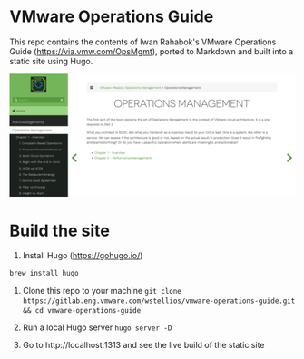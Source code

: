 # VMware Operations Guide

This repo contains the contents of Iwan Rahabok's VMware Operations Guide (https://via.vmw.com/OpsMgmt), ported to Markdown and built into a static site using Hugo.

![](readme/screenshot.png)

# Build the site

1. Install Hugo (https://gohugo.io/)

```bash
brew install hugo
```

1. Clone this repo to your machine
`git clone https://gitlab.eng.vmware.com/wstellios/vmware-operations-guide.git && cd vmware-operations-guide`

1. Run a local Hugo server
`hugo server -D`

1. Go to http://localhost:1313 and see the live build of the static site